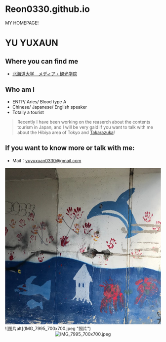 # Reon0330.github.io
MY HOMEPAGE!

# YU YUXAUN # 

## Where you can find me
- [北海道大学　メディア・観光学院](https://www.imc.hokudai.ac.jp)

## Who am I
- ENTP/ Aries/ Blood type A
- Chinese/ Japanese/ English speaker
- Totally a tourist

>Recently I have been working on the reaserch about the contents tourism in Japan, and I will be very gald if you want to talk with me about the Hibiya area of Tokyo and [Takarazuka](https://kageki.hankyu.co.jp/)!

## If you want to know more or talk with me:
- Mail：yuyuxuan0330@gmail.com

<img src="IMG_7995_700x700.jpeg" alt="图片alt" title="照片">
![图片alt](IMG_7995_700x700.jpeg "照片")
<center><img src="../../assets/img/IMG_7995_700x700.jpeg" alt="IMG_7995_700x700.jpeg" width="60%"/></center>
